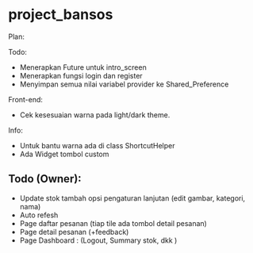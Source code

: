 # project_bansos

Plan:

Todo:

- Menerapkan Future untuk intro_screen
- Menerapkan fungsi login dan register
- Menyimpan semua nilai variabel provider ke Shared_Preference

Front-end:

- Cek kesesuaian warna pada light/dark theme.

Info:

- Untuk bantu warna ada di class ShortcutHelper
- Ada Widget tombol custom

## Todo (Owner):

- Update stok tambah opsi pengaturan lanjutan (edit gambar, kategori, nama)
- Auto refesh
- Page daftar pesanan (tiap tile ada tombol detail pesanan)
- Page detail pesanan (+feedback)
- Page Dashboard : (Logout, Summary stok, dkk )
